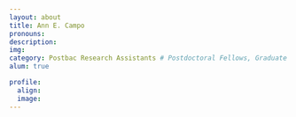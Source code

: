 ```yaml
---
layout: about
title: Ann E. Campo
pronouns:
description:
img:
category: Postbac Research Assistants # Postdoctoral Fellows, Graduate Students, Postbac Research Assistants, Undergraduate Research Assistants
alum: true

profile:
  align:
  image:
---
```

